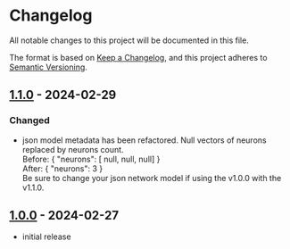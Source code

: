 # Changelog

All notable changes to this project will be documented in this file.

The format is based on [Keep a Changelog],
and this project adheres to [Semantic Versioning].

## [1.1.0] - 2024-02-29

### Changed

- json model metadata has been refactored. Null vectors of neurons replaced by neurons count.  
  Before: { "neurons": [ null, null, null] }  
  After: { "neurons": 3 }  
  Be sure to change your json network model if using the v1.0.0 with the v1.1.0.

## [1.0.0] - 2024-02-27

- initial release

<!-- Links -->

[keep a changelog]: https://keepachangelog.com/en/1.0.0/
[semantic versioning]: https://semver.org/spec/v2.0.0.html

<!-- Versions -->

[unreleased]: https://github.com/obewan/SMLP/compare/v1.1.0...HEAD
[1.1.0]: https://github.com/obewan/SMLP/compare/v1.0.0..v1.1.0
[1.0.0]: https://github.com/obewan/SMLP/releases/tag/v1.0.0
